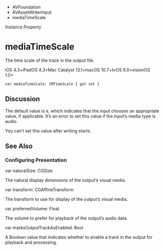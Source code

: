 

- AVFoundation
- AVAssetWriterInput
-  mediaTimeScale 

Instance Property

# mediaTimeScale

The time scale of the track in the output file.

iOS 4.3+iPadOS 4.3+Mac Catalyst 13.1+macOS 10.7+tvOS 9.0+visionOS 1.0+

``` source
var mediaTimeScale: CMTimeScale { get set }
```

## Discussion

The default value is `0`, which indicates that the input chooses an appropriate value, if applicable. It’s an error to set this value if the input’s media type is audio.

You can’t set this value after writing starts.

## See Also

### Configuring Presentation

var naturalSize: CGSize

The natural display dimensions of the output’s visual media.

var transform: CGAffineTransform

The transform to use for display of the output’s visual media.

var preferredVolume: Float

The volume to prefer for playback of the output’s audio data.

var marksOutputTrackAsEnabled: Bool

A Boolean value that indicates whether to enable a track in the output for playback and processing.

